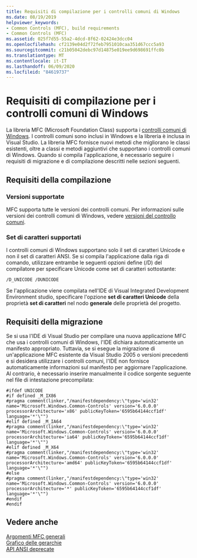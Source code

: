 ```yaml
---
title: Requisiti di compilazione per i controlli comuni di Windows
ms.date: 08/19/2019
helpviewer_keywords:
- Common Controls (MFC), build requirements
- Common Controls (MFC)
ms.assetid: 025f7d55-55a2-4dcd-8f62-02424e3dcc04
ms.openlocfilehash: cf2139e04d2f72feb7951010caa351d67ccc5a93
ms.sourcegitcommit: c21b05042debc97d14875e019ee9d698691ffc0b
ms.translationtype: MT
ms.contentlocale: it-IT
ms.lasthandoff: 06/09/2020
ms.locfileid: "84619737"
---
```

# <a name="build-requirements-for-windows-common-controls"></a>Requisiti di compilazione per i controlli comuni di Windows

La libreria MFC (Microsoft Foundation Class) supporta i [controlli comuni di Windows](/windows/win32/controls/common-controls-intro). I controlli comuni sono inclusi in Windows e la libreria è inclusa in Visual Studio. La libreria MFC fornisce nuovi metodi che migliorano le classi esistenti, oltre a classi e metodi aggiuntivi che supportano i controlli comuni di Windows. Quando si compila l'applicazione, è necessario seguire i requisiti di migrazione e di compilazione descritti nelle sezioni seguenti.

## <a name="compilation-requirements"></a>Requisiti della compilazione

### <a name="supported-versions"></a>Versioni supportate

MFC supporta tutte le versioni dei controlli comuni. Per informazioni sulle versioni dei controlli comuni di Windows, vedere [versioni del controllo comuni](/windows/win32/controls/common-control-versions).

### <a name="supported-character-sets"></a>Set di caratteri supportati

I controlli comuni di Windows supportano solo il set di caratteri Unicode e non il set di caratteri ANSI. Se si compila l'applicazione dalla riga di comando, utilizzare entrambe le seguenti opzioni define (/D) del compilatore per specificare Unicode come set di caratteri sottostante:

```
/D_UNICODE /DUNICODE
```

Se l'applicazione viene compilata nell'IDE di Visual Integrated Development Environment studio, specificare l'opzione **set di caratteri Unicode** della proprietà **set di caratteri** nel nodo **generale** delle proprietà del progetto.

## <a name="migration-requirements"></a>Requisiti della migrazione

Se si usa l'IDE di Visual Studio per compilare una nuova applicazione MFC che usa i controlli comuni di Windows, l'IDE dichiara automaticamente un manifesto appropriato. Tuttavia, se si esegue la migrazione di un'applicazione MFC esistente da Visual Studio 2005 o versioni precedenti e si desidera utilizzare i controlli comuni, l'IDE non fornisce automaticamente informazioni sul manifesto per aggiornare l'applicazione. Al contrario, è necessario inserire manualmente il codice sorgente seguente nel file di intestazione precompilata:

```
#ifdef UNICODE
#if defined _M_IX86
#pragma comment(linker,"/manifestdependency:\"type='win32' name='Microsoft.Windows.Common-Controls' version='6.0.0.0' processorArchitecture='x86' publicKeyToken='6595b64144ccf1df' language='*'\"")
#elif defined _M_IA64
#pragma comment(linker,"/manifestdependency:\"type='win32' name='Microsoft.Windows.Common-Controls' version='6.0.0.0' processorArchitecture='ia64' publicKeyToken='6595b64144ccf1df' language='*'\"")
#elif defined _M_X64
#pragma comment(linker,"/manifestdependency:\"type='win32' name='Microsoft.Windows.Common-Controls' version='6.0.0.0' processorArchitecture='amd64' publicKeyToken='6595b64144ccf1df' language='*'\"")
#else
#pragma comment(linker,"/manifestdependency:\"type='win32' name='Microsoft.Windows.Common-Controls' version='6.0.0.0' processorArchitecture='*' publicKeyToken='6595b64144ccf1df' language='*'\"")
#endif
#endif
```

## <a name="see-also"></a>Vedere anche

[Argomenti MFC generali](general-mfc-topics.md)<br/>
[Grafico delle gerarchie](hierarchy-chart.md)<br/>
[API ANSI deprecate](deprecated-ansi-apis.md)

